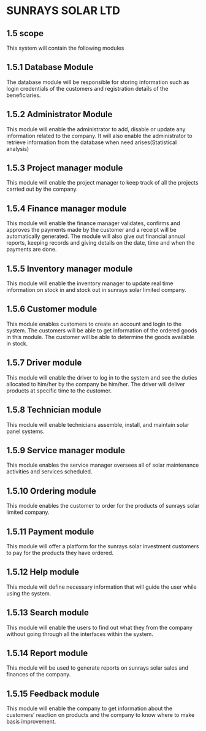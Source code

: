 # SUNRAYS SOLAR LTD

## 1.5 scope
This system will contain the following modules
## 1.5.1 Database Module
The database module will be responsible for storing information such as login credentials of the customers and registration details of the beneficiaries.
## 1.5.2 Administrator Module
This module will enable the administrator to add, disable or update any information related to the company. It will also enable the administrator to retrieve information from the database when need arises(Statistical analysis)
## 1.5.3 Project manager module
This module will enable the project manager to keep track of all the projects carried out by the company.
## 1.5.4 Finance manager module
This module will enable the finance manager validates, confirms and approves the payments made by the customer and a receipt will be automatically generated.
The module will also give out financial annual reports, keeping records and giving details on the date, time and when the payments are done.
## 1.5.5 Inventory manager module
This module will enable the inventory manager to update real time information on stock in and stock out in sunrays solar limited company.
## 1.5.6 Customer module
This module enables customers to create an account and login to the system.
The customers will be able to get information of the ordered goods in this module.
The customer will be able to determine the goods available in stock.
## 1.5.7 Driver module
This module will enable the driver to log in to the system and see the duties allocated to him/her by the company be him/her. The driver will deliver products at specific time to the customer.
## 1.5.8 Technician module
This module will enable technicians assemble, install, and maintain solar panel systems.
## 1.5.9 Service manager module
This module enables the service manager oversees all of solar maintenance activities and services scheduled.
## 1.5.10 Ordering module
This module enables the customer to order for the products of sunrays solar limited company.
## 1.5.11 Payment module
This module will offer a platform for the sunrays solar investment customers to pay for the products they have ordered.
## 1.5.12 Help module
This module will define necessary information that will guide the user while using the system.
## 1.5.13 Search module
This module will enable the users to find out what they from the company without going through all the interfaces within the system.
## 1.5.14 Report module
This module will be used to generate reports on sunrays solar sales and finances of the company.
## 1.5.15 Feedback module
This module will enable the company to get information about the customers’ reaction on products and the company to know where to make basis improvement.
